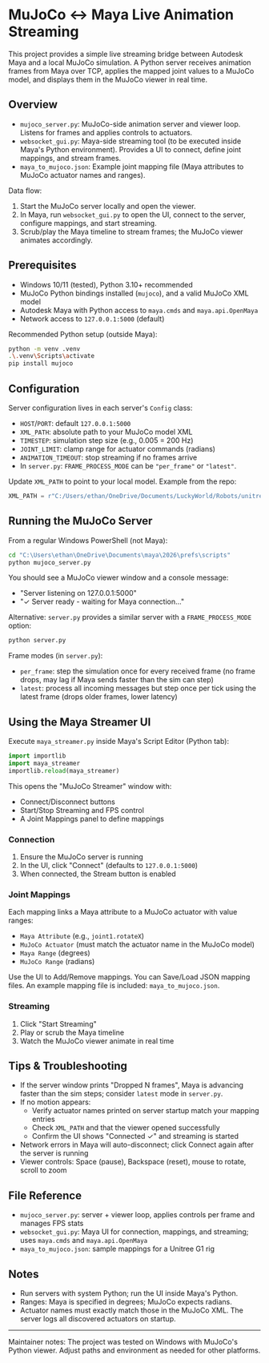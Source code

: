 # MuJoCo <-> Maya Live Animation Streaming

This project provides a simple live streaming bridge between Autodesk Maya and a local MuJoCo simulation. A Python server receives animation frames from Maya over TCP, applies the mapped joint values to a MuJoCo model, and displays them in the MuJoCo viewer in real time.

## Overview

- `mujoco_server.py`: MuJoCo-side animation server and viewer loop. Listens for frames and applies controls to actuators.
 - `websocket_gui.py`: Maya-side streaming tool (to be executed inside Maya's Python environment). Provides a UI to connect, define joint mappings, and stream frames.
- `maya_to_mujoco.json`: Example joint mapping file (Maya attributes to MuJoCo actuator names and ranges).

Data flow:
1) Start the MuJoCo server locally and open the viewer.
2) In Maya, run `websocket_gui.py` to open the UI, connect to the server, configure mappings, and start streaming.
3) Scrub/play the Maya timeline to stream frames; the MuJoCo viewer animates accordingly.

## Prerequisites

- Windows 10/11 (tested), Python 3.10+ recommended
- MuJoCo Python bindings installed (`mujoco`), and a valid MuJoCo XML model
- Autodesk Maya with Python access to `maya.cmds` and `maya.api.OpenMaya`
- Network access to `127.0.0.1:5000` (default)

Recommended Python setup (outside Maya):
```bash
python -m venv .venv
.\.venv\Scripts\activate
pip install mujoco
```

## Configuration

Server configuration lives in each server's `Config` class:

- `HOST`/`PORT`: default `127.0.0.1:5000`
- `XML_PATH`: absolute path to your MuJoCo model XML
- `TIMESTEP`: simulation step size (e.g., 0.005 = 200 Hz)
- `JOINT_LIMIT`: clamp range for actuator commands (radians)
- `ANIMATION_TIMEOUT`: stop streaming if no frames arrive
- In `server.py`: `FRAME_PROCESS_MODE` can be `"per_frame"` or `"latest"`.

Update `XML_PATH` to point to your local model. Example from the repo:

```python
XML_PATH = r"C:/Users/ethan/OneDrive/Documents/LuckyWorld/Robots/unitree_g1_new/scene.xml"
```

## Running the MuJoCo Server

From a regular Windows PowerShell (not Maya):

```bash
cd "C:\Users\ethan\OneDrive\Documents\maya\2026\prefs\scripts"
python mujoco_server.py
```

You should see a MuJoCo viewer window and a console message:

- "Server listening on 127.0.0.1:5000"
- "✓ Server ready - waiting for Maya connection..."

Alternative: `server.py` provides a similar server with a `FRAME_PROCESS_MODE` option:

```bash
python server.py
```

Frame modes (in `server.py`):
- `per_frame`: step the simulation once for every received frame (no frame drops, may lag if Maya sends faster than the sim can step)
- `latest`: process all incoming messages but step once per tick using the latest frame (drops older frames, lower latency)

## Using the Maya Streamer UI

Execute `maya_streamer.py` inside Maya's Script Editor (Python tab):

```python
import importlib
import maya_streamer
importlib.reload(maya_streamer)
```

This opens the "MuJoCo Streamer" window with:
- Connect/Disconnect buttons
- Start/Stop Streaming and FPS control
- A Joint Mappings panel to define mappings

### Connection
1) Ensure the MuJoCo server is running
2) In the UI, click "Connect" (defaults to `127.0.0.1:5000`)
3) When connected, the Stream button is enabled

### Joint Mappings
Each mapping links a Maya attribute to a MuJoCo actuator with value ranges:
- `Maya Attribute` (e.g., `joint1.rotateX`)
- `MuJoCo Actuator` (must match the actuator name in the MuJoCo model)
- `Maya Range` (degrees)
- `MuJoCo Range` (radians)

Use the UI to Add/Remove mappings. You can Save/Load JSON mapping files. An example mapping file is included: `maya_to_mujoco.json`.

### Streaming
1) Click "Start Streaming"
2) Play or scrub the Maya timeline
3) Watch the MuJoCo viewer animate in real time

## Tips & Troubleshooting

- If the server window prints "Dropped N frames", Maya is advancing faster than the sim steps; consider `latest` mode in `server.py`.
- If no motion appears:
  - Verify actuator names printed on server startup match your mapping entries
  - Check `XML_PATH` and that the viewer opened successfully
  - Confirm the UI shows "Connected ✓" and streaming is started
- Network errors in Maya will auto-disconnect; click Connect again after the server is running
- Viewer controls: Space (pause), Backspace (reset), mouse to rotate, scroll to zoom

## File Reference

- `mujoco_server.py`: server + viewer loop, applies controls per frame and manages FPS stats
- `websocket_gui.py`: Maya UI for connection, mappings, and streaming; uses `maya.cmds` and `maya.api.OpenMaya`
- `maya_to_mujoco.json`: sample mappings for a Unitree G1 rig

## Notes

- Run servers with system Python; run the UI inside Maya's Python.
- Ranges: Maya is specified in degrees; MuJoCo expects radians.
- Actuator names must exactly match those in the MuJoCo XML. The server logs all discovered actuators on startup.

---

Maintainer notes: The project was tested on Windows with MuJoCo's Python viewer. Adjust paths and environment as needed for other platforms.



